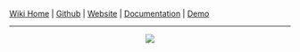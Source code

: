 [Wiki Home](https://github.com/pirate/ArchiveBox/wiki/Home) | [Github](https://github.com/pirate/ArchiveBox) | [Website](https://pirate.github.io/ArchiveBox) | [Documentation](https://github.com/pirate/ArchiveBox/wiki) | [Demo](https://archive.sweeting.me)

---

<center>

[![](https://img.shields.io/badge/Donate-Patreon-%23DD5D76.svg)](https://www.patreon.com/theSquashSH)

</center>